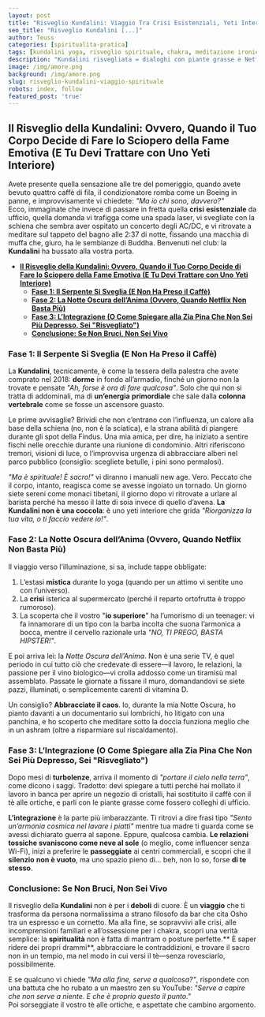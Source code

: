 ```yaml
---
layout: post  
title: "Risveglio Kundalini: Viaggio Tra Crisi Esistenziali, Yeti Interiori e Yoga da Bagno"  
seo_title: "Risveglio Kundalini [...]"
author: Teuss  
categories: [spiritualita-pratica]
tags: [kundalini yoga, risveglio spirituale, chakra, meditazione ironica, crisi esistenziale, energia interiore]  
description: "Kundalini risvegliata = dialoghi con piante grasse e Netflix che non basta più. Guida umoristica ai brividi metafisici e agli yeti interiori."
image: /img/amore.png
background: /img/amore.png
slug: risveglio-kundalini-viaggio-spirituale   
robots: index, follow  
featured_post: 'true'
---
```


## **Il Risveglio della Kundalini: Ovvero, Quando il Tuo Corpo Decide di Fare lo Sciopero della Fame Emotiva (E Tu Devi Trattare con Uno Yeti Interiore)**  

Avete presente quella sensazione alle tre del pomeriggio, quando avete bevuto quattro caffè di fila, il condizionatore romba come un Boeing in panne, e improvvisamente vi chiedete: *"Ma io chi sono, davvero?"*  
Ecco, immaginate che invece di passare in fretta quella **crisi** **esistenziale** da ufficio, quella domanda vi trafigga come una spada laser, vi svegliate con la schiena che sembra aver ospitato un concerto degli AC/DC, e vi ritrovate a meditare sul tappeto del bagno alle 2:37 di notte, fissando una macchia di muffa che, giuro, ha le sembianze di Buddha. Benvenuti nel club: la **Kundalini** ha bussato alla vostra porta.  

- [**Il Risveglio della Kundalini: Ovvero, Quando il Tuo Corpo Decide di Fare lo Sciopero della Fame Emotiva (E Tu Devi Trattare con Uno Yeti Interiore)**](#il-risveglio-della-kundalini-ovvero-quando-il-tuo-corpo-decide-di-fare-lo-sciopero-della-fame-emotiva-e-tu-devi-trattare-con-uno-yeti-interiore)
  - [**Fase 1: Il Serpente Si Sveglia (E Non Ha Preso il Caffè)**](#fase-1-il-serpente-si-sveglia-e-non-ha-preso-il-caffè)
  - [**Fase 2: La Notte Oscura dell’Anima (Ovvero, Quando Netflix Non Basta Più)**](#fase-2-la-notte-oscura-dellanima-ovvero-quando-netflix-non-basta-più)
  - [**Fase 3: L’Integrazione (O Come Spiegare alla Zia Pina Che Non Sei Più Depresso, Sei "Risvegliato")**](#fase-3-lintegrazione-o-come-spiegare-alla-zia-pina-che-non-sei-più-depresso-sei-risvegliato)
  - [**Conclusione: Se Non Bruci, Non Sei Vivo**](#conclusione-se-non-bruci-non-sei-vivo)


### **Fase 1: Il Serpente Si Sveglia (E Non Ha Preso il Caffè)**  
La **Kundalini**, tecnicamente, è come la tessera della palestra che avete comprato nel 2018: **dorme** in fondo all’armadio, finché un giorno non la trovate e pensate *"Ah, forse è ora di fare qualcosa"*. Solo che qui non si tratta di addominali, ma di **un’energia** **primordiale** che sale dalla **colonna** **vertebrale** come se fosse un ascensore guasto.  

Le prime avvisaglie? Brividi che non c’entrano con l’influenza, un calore alla base della schiena (no, non è la sciatica), e la strana abilità di piangere durante gli spot della Findus. Una mia amica, per dire, ha iniziato a sentire fischi nelle orecchie durante una riunione di condominio. Altri riferiscono tremori, visioni di luce, o l’improvvisa urgenza di abbracciare alberi nel parco pubblico (consiglio: scegliete betulle, i pini sono permalosi).  

*"Ma è spirituale! È sacro!"* vi diranno i manuali new age. Vero. Peccato che il corpo, intanto, reagisca come se avesse ingoiato un tornado. Un giorno siete sereni come monaci tibetani, il giorno dopo vi ritrovate a urlare al barista perché ha messo il latte di soia invece di quello d’avena. **La **Kundalini** non è una coccola**: è uno yeti interiore che grida *"Riorganizza la tua vita, o ti faccio vedere io!"*.  


### **Fase 2: La Notte Oscura dell’Anima (Ovvero, Quando Netflix Non Basta Più)**  
Il viaggio verso l’illuminazione, si sa, include tappe obbligate:  
1. L’estasi **mistica** durante lo yoga (quando per un attimo vi sentite uno con l’universo).  
2. La **crisi** isterica al supermercato (perché il reparto ortofrutta è troppo rumoroso).  
3. La scoperta che il vostro "**io superiore**" ha l’umorismo di un teenager: vi fa innamorare di un tipo con la barba incolta che suona l’armonica a bocca, mentre il cervello razionale urla *"NO, TI PREGO, BASTA HIPSTER!"*.  

E poi arriva lei: la *Notte Oscura dell’Anima*. Non è una serie TV, è quel periodo in cui tutto ciò che credevate di essere—il lavoro, le relazioni, la passione per il vino biologico—vi crolla addosso come un tiramisù mal assemblato. Passate le giornate a fissare il muro, domandandovi se siete pazzi, illuminati, o semplicemente carenti di vitamina D.  

Un consiglio? **Abbracciate il caos**. Io, durante la mia Notte Oscura, ho pianto davanti a un documentario sui lombrichi, ho litigato con una panchina, e ho scoperto che meditare sotto la doccia funziona meglio che in un ashram (oltre a risparmiare sul riscaldamento).  


### **Fase 3: L’Integrazione (O Come Spiegare alla Zia Pina Che Non Sei Più Depresso, Sei "Risvegliato")**  
Dopo mesi di **turbolenze**, arriva il momento di *"portare il cielo nella terra"*, come dicono i saggi. Tradotto: devi spiegare a tutti perché hai mollato il lavoro in banca per aprire un negozio di cristalli, hai sostituito il caffè con il tè alle ortiche, e parli con le piante grasse come fossero colleghi di ufficio.  

**L’integrazione** è la parte più imbarazzante. Ti ritrovi a dire frasi tipo *"Sento un’armonia cosmica nel lavare i piatti"* mentre tua madre ti guarda come se avessi dichiarato guerra al sapone. Eppure, qualcosa cambia. **Le relazioni tossiche svaniscono come neve al sole** (o meglio, come influencer senza Wi-Fi), inizi a preferire le **passeggiate** ai centri commerciali, e scopri che il **silenzio** **non è vuoto**, ma uno spazio pieno di… beh, non lo so, forse **di te stesso**.  

### **Conclusione: Se Non Bruci, Non Sei Vivo**  
Il risveglio della **Kundalini** non è per i **deboli** di cuore. È un **viaggio** che ti trasforma da persona normalissima a strano filosofo da bar che cita Osho tra un espresso e un cornetto. Ma alla fine, se sopravvivi alle crisi, alle incomprensioni familiari e all’ossessione per i chakra, scopri una verità semplice: la **spiritualità** non è fatta di mantram o posture perfette.** È saper ridere dei propri drammi**, abbracciare le contraddizioni, e trovare il sacro non in un tempio, ma nel modo in cui versi il tè—senza rovesciarlo, possibilmente.  

E se qualcuno vi chiede *"Ma alla fine, serve a qualcosa?"*, rispondete con una battuta che ho rubato a un maestro zen su YouTube: *"Serve a capire che non serve a niente. E che è proprio questo il punto."*  
Poi sorseggiate il vostro tè alle ortiche, e aspettate che cambino argomento.